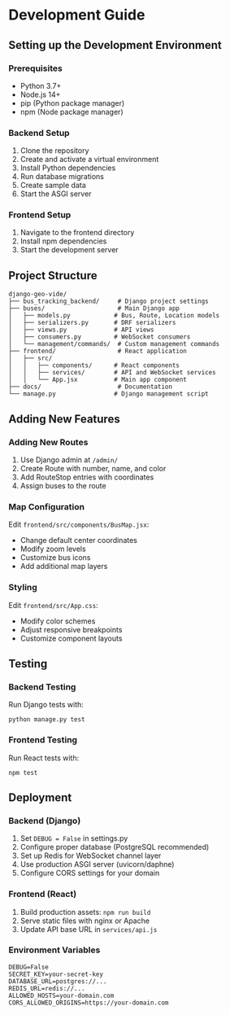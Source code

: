 # Development Guide

## Setting up the Development Environment

### Prerequisites

- Python 3.7+
- Node.js 14+
- pip (Python package manager)
- npm (Node package manager)

### Backend Setup

1. Clone the repository
2. Create and activate a virtual environment
3. Install Python dependencies
4. Run database migrations
5. Create sample data
6. Start the ASGI server

### Frontend Setup

1. Navigate to the frontend directory
2. Install npm dependencies
3. Start the development server

## Project Structure

```
django-geo-vide/
├── bus_tracking_backend/     # Django project settings
├── buses/                    # Main Django app
│   ├── models.py            # Bus, Route, Location models
│   ├── serializers.py       # DRF serializers
│   ├── views.py             # API views
│   ├── consumers.py         # WebSocket consumers
│   └── management/commands/  # Custom management commands
├── frontend/                 # React application
│   ├── src/
│   │   ├── components/      # React components
│   │   ├── services/        # API and WebSocket services
│   │   └── App.jsx          # Main app component
├── docs/                     # Documentation
└── manage.py                # Django management script
```

## Adding New Features

### Adding New Routes

1. Use Django admin at `/admin/`
2. Create Route with number, name, and color
3. Add RouteStop entries with coordinates
4. Assign buses to the route

### Map Configuration

Edit `frontend/src/components/BusMap.jsx`:

- Change default center coordinates
- Modify zoom levels
- Customize bus icons
- Add additional map layers

### Styling

Edit `frontend/src/App.css`:

- Modify color schemes
- Adjust responsive breakpoints
- Customize component layouts

## Testing

### Backend Testing

Run Django tests with:
```
python manage.py test
```

### Frontend Testing

Run React tests with:
```
npm test
```

## Deployment

### Backend (Django)

1. Set `DEBUG = False` in settings.py
2. Configure proper database (PostgreSQL recommended)
3. Set up Redis for WebSocket channel layer
4. Use production ASGI server (uvicorn/daphne)
5. Configure CORS settings for your domain

### Frontend (React)

1. Build production assets: `npm run build`
2. Serve static files with nginx or Apache
3. Update API base URL in `services/api.js`

### Environment Variables

```
DEBUG=False
SECRET_KEY=your-secret-key
DATABASE_URL=postgres://...
REDIS_URL=redis://...
ALLOWED_HOSTS=your-domain.com
CORS_ALLOWED_ORIGINS=https://your-domain.com
```